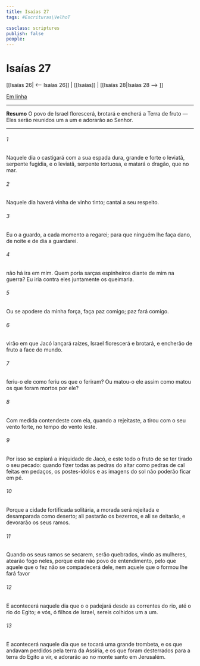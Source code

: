 ```yaml
---
title: Isaías 27
tags: #Escrituras\VelhoT

cssclass: scriptures
publish: false
people:
---
```


# Isaías 27
[[Isaías 26| <-- Isaías 26]] | [[Isaías]] | [[Isaías 28|Isaías 28 --> ]]

[Em linha](https://churchofjesuschrist.org/study/scriptures/ot/isa/27?lang=por)

---
__Resumo__
O povo de Israel florescerá, brotará e encherá a Terra de fruto — Eles serão reunidos um a um e adorarão ao Senhor.

---
###### 1 
Naquele dia o  castigará com a sua espada dura, grande e forte o leviatã,  serpente fugidia, e o leviatã,  serpente tortuosa, e matará o dragão, que  no mar.

###### 2 
Naquele dia haverá  vinha de vinho tinto; cantai a seu respeito.

###### 3 
Eu o  a guardo,  a cada momento a regarei; para que ninguém lhe faça dano, de noite e de dia a guardarei.

###### 4 
 não há ira em mim. Quem poria sarças  espinheiros diante de mim na guerra? Eu iria contra eles  juntamente os queimaria.

###### 5 
Ou se apodere da minha força,  faça paz comigo; paz fará comigo.

###### 6 
 virão em que Jacó lançará raízes,  Israel florescerá e brotará, e encherão de fruto a face do mundo.

###### 7 
 feriu-o ele como feriu os que o feriram? Ou matou-o ele assim como matou os que foram mortos por ele?

###### 8 
Com medida contendeste com ela, quando a rejeitaste,  a tirou com o seu vento forte, no tempo do vento leste.

###### 9 
Por isso se expiará a iniquidade de Jacó, e este  todo o fruto de se ter tirado o seu pecado: quando fizer todas as pedras do altar como pedras de cal feitas em pedaços,  os postes-ídolos e as imagens do sol não poderão ficar em pé.

###### 10 
Porque a cidade fortificada  solitária,  a morada será rejeitada e desamparada como  deserto; ali pastarão os bezerros, e ali se deitarão, e devorarão os seus ramos.

###### 11 
Quando os seus ramos se secarem, serão quebrados,  vindo as mulheres, atearão fogo neles, porque este  não  povo de entendimento, pelo que aquele que o fez não se compadecerá dele, nem aquele que o formou lhe fará favor 

###### 12 
E acontecerá naquele dia que o  o padejará  desde as correntes do rio, até o rio do Egito; e vós, ó filhos de Israel, sereis colhidos um a um.

###### 13 
E acontecerá naquele dia que se tocará uma grande trombeta, e os que andavam perdidos pela terra da Assíria, e os que foram desterrados para a terra do Egito  a vir, e adorarão ao  no monte santo em Jerusalém.

